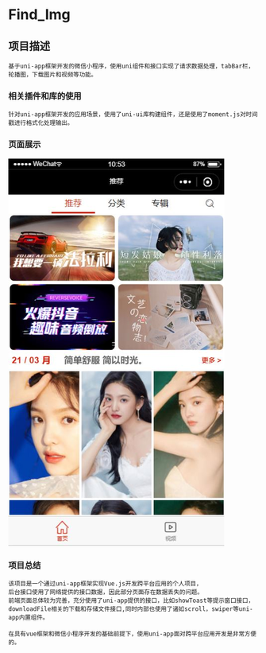 # Find_Img

## 项目描述
```
基于uni-app框架开发的微信小程序，使用uni组件和接口实现了请求数据处理，tabBar栏，轮播图，下载图片和视频等功能。
```

### 相关插件和库的使用
```
针对uni-app框架开发的应用场景，使用了uni-ui库构建组件，还是使用了moment.js对时间戳进行格式化处理输出。
```

### 页面展示

![image](https://github.com/cjw-coder/Find-Img/blob/master/%E9%A6%96%E9%A1%B5_%E6%8E%A8%E8%8D%90.JPG)


### 项目总结
```
该项目是一个通过uni-app框架实现Vue.js开发跨平台应用的个人项目，
后台接口使用了网络提供的接口数据，因此部分页面存在数据丢失的问题。
前端页面总体较为完善，充分使用了uni-app提供的接口，比如showToast等提示窗口接口，
downloadFile相关的下载和存储文件接口,同时内部也使用了诸如scroll，swiper等uni-app内置组件。

在具有vue框架和微信小程序开发的基础前提下，使用uni-app面对跨平台应用开发是非常方便的。
```
